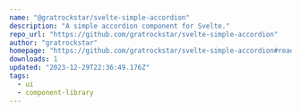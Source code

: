 ```yaml
---
name: "@gratrockstar/svelte-simple-accordion"
description: "A simple accordion component for Svelte."
repo_url: "https://github.com/gratrockstar/svelte-simple-accordion"
author: "gratrockstar"
homepage: "https://github.com/gratrockstar/svelte-simple-accordion#readme"
downloads: 1
updated: "2023-12-29T22:36:49.176Z"
tags: 
  - ui
  - component-library
---
```

